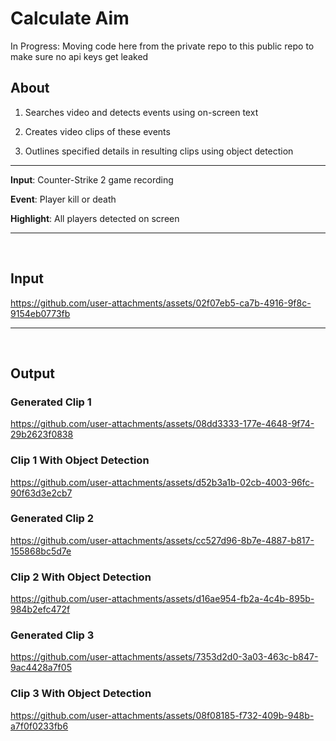 # Calculate Aim

In Progress: Moving code here from the private repo to this public repo to make sure no api keys get leaked

## About

1) Searches video and detects events using on-screen text
   
2) Creates video clips of these events
  
3) Outlines specified details in resulting clips using object detection

-----

**Input**: Counter-Strike 2 game recording

**Event**: Player kill or death

**Highlight**: All players detected on screen

-----

<br/>

## Input

https://github.com/user-attachments/assets/02f07eb5-ca7b-4916-9f8c-9154eb0773fb

-----

<br/>

## Output

### Generated Clip 1

https://github.com/user-attachments/assets/08dd3333-177e-4648-9f74-29b2623f0838

### Clip 1 With Object Detection

https://github.com/user-attachments/assets/d52b3a1b-02cb-4003-96fc-90f63d3e2cb7


### Generated Clip 2

https://github.com/user-attachments/assets/cc527d96-8b7e-4887-b817-155868bc5d7e

### Clip 2 With Object Detection



https://github.com/user-attachments/assets/d16ae954-fb2a-4c4b-895b-984b2efc472f



### Generated Clip 3

https://github.com/user-attachments/assets/7353d2d0-3a03-463c-b847-9ac4428a7f05

### Clip 3 With Object Detection


https://github.com/user-attachments/assets/08f08185-f732-409b-948b-a7f0f0233fb6




